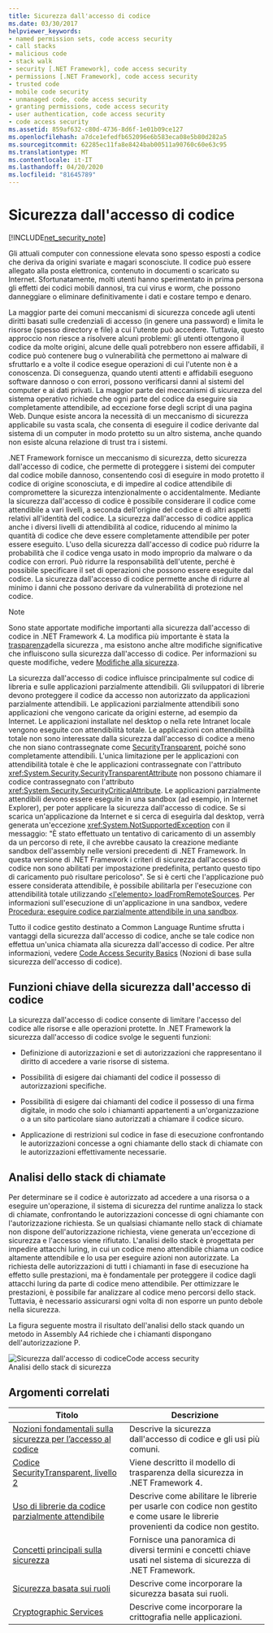 ```yaml
---
title: Sicurezza dall'accesso di codice
ms.date: 03/30/2017
helpviewer_keywords:
- named permission sets, code access security
- call stacks
- malicious code
- stack walk
- security [.NET Framework], code access security
- permissions [.NET Framework], code access security
- trusted code
- mobile code security
- unmanaged code, code access security
- granting permissions, code access security
- user authentication, code access security
- code access security
ms.assetid: 859af632-c80d-4736-8d6f-1e01b09ce127
ms.openlocfilehash: a7dce1efedfb652096e6b583eca08e5b80d282a5
ms.sourcegitcommit: 62285ec11fa8e8424bab00511a90760c60e63c95
ms.translationtype: MT
ms.contentlocale: it-IT
ms.lasthandoff: 04/20/2020
ms.locfileid: "81645789"
---
```

# <a name="code-access-security"></a>Sicurezza dall'accesso di codice
[!INCLUDE[net_security_note](../../../includes/net-security-note-md.md)]  
  
 Gli attuali computer con connessione elevata sono spesso esposti a codice che deriva da origini svariate e magari sconosciute. Il codice può essere allegato alla posta elettronica, contenuto in documenti o scaricato su Internet. Sfortunatamente, molti utenti hanno sperimentato in prima persona gli effetti dei codici mobili dannosi, tra cui virus e worm, che possono danneggiare o eliminare definitivamente i dati e costare tempo e denaro.  
  
 La maggior parte dei comuni meccanismi di sicurezza concede agli utenti diritti basati sulle credenziali di accesso (in genere una password) e limita le risorse (spesso directory e file) a cui l'utente può accedere. Tuttavia, questo approccio non riesce a risolvere alcuni problemi: gli utenti ottengono il codice da molte origini, alcune delle quali potrebbero non essere affidabili, il codice può contenere bug o vulnerabilità che permettono ai malware di sfruttarlo e a volte il codice esegue operazioni di cui l'utente non è a conoscenza. Di conseguenza, quando utenti attenti e affidabili eseguono software dannoso o con errori, possono verificarsi danni al sistemi del computer e ai dati privati. La maggior parte dei meccanismi di sicurezza del sistema operativo richiede che ogni parte del codice da eseguire sia completamente attendibile, ad eccezione forse degli script di una pagina Web. Dunque esiste ancora la necessità di un meccanismo di sicurezza applicabile su vasta scala, che consenta di eseguire il codice derivante dal sistema di un computer in modo protetto su un altro sistema, anche quando non esiste alcuna relazione di trust tra i sistemi.  
  
 .NET Framework fornisce un meccanismo di sicurezza, detto sicurezza dall'accesso di codice, che permette di proteggere i sistemi dei computer dal codice mobile dannoso, consentendo così di eseguire in modo protetto il codice di origine sconosciuta, e di impedire al codice attendibile di compromettere la sicurezza intenzionalmente o accidentalmente. Mediante la sicurezza dall'accesso di codice è possibile considerare il codice come attendibile a vari livelli, a seconda dell'origine del codice e di altri aspetti relativi all'identità del codice. La sicurezza dall'accesso di codice applica anche i diversi livelli di attendibilità al codice, riducendo al minimo la quantità di codice che deve essere completamente attendibile per poter essere eseguito. L'uso della sicurezza dall'accesso di codice può ridurre la probabilità che il codice venga usato in modo improprio da malware o da codice con errori. Può ridurre la responsabilità dell'utente, perché è possibile specificare il set di operazioni che possono essere eseguite dal codice. La sicurezza dall'accesso di codice permette anche di ridurre al minimo i danni che possono derivare da vulnerabilità di protezione nel codice.  
  
> [!NOTE]
> Sono state apportate modifiche importanti alla sicurezza dall'accesso di codice in .NET Framework 4. La modifica più importante è stata la [trasparenza](security-transparent-code.md)della sicurezza , ma esistono anche altre modifiche significative che influiscono sulla sicurezza dall'accesso di codice. Per informazioni su queste modifiche, vedere [Modifiche alla sicurezza](https://docs.microsoft.com/previous-versions/dotnet/framework/security/security-changes).  
  
 La sicurezza dall'accesso di codice influisce principalmente sul codice di libreria e sulle applicazioni parzialmente attendibili. Gli sviluppatori di librerie devono proteggere il codice da accesso non autorizzato da applicazioni parzialmente attendibili. Le applicazioni parzialmente attendibili sono applicazioni che vengono caricate da origini esterne, ad esempio da Internet. Le applicazioni installate nel desktop o nella rete Intranet locale vengono eseguite con attendibilità totale. Le applicazioni con attendibilità totale non sono interessate dalla sicurezza dall'accesso di codice a meno che non siano contrassegnate come [SecurityTransparent](security-transparent-code.md), poiché sono completamente attendibili. L'unica limitazione per le applicazioni con attendibilità totale è che le applicazioni contrassegnate con l'attributo <xref:System.Security.SecurityTransparentAttribute> non possono chiamare il codice contrassegnato con l'attributo <xref:System.Security.SecurityCriticalAttribute>. Le applicazioni parzialmente attendibili devono essere eseguite in una sandbox (ad esempio, in Internet Explorer), per poter applicare la sicurezza dall'accesso di codice. Se si scarica un'applicazione da Internet e si cerca di eseguirla dal desktop, verrà generata un'eccezione <xref:System.NotSupportedException> con il messaggio: "È stato effettuato un tentativo di caricamento di un assembly da un percorso di rete, il che avrebbe causato la creazione mediante sandbox dell'assembly nelle versioni precedenti di .NET Framework. In questa versione di .NET Framework i criteri di sicurezza dall'accesso di codice non sono abilitati per impostazione predefinita, pertanto questo tipo di caricamento può risultare pericoloso". Se si è certi che l'applicazione può essere considerata attendibile, è possibile abilitarla per l'esecuzione con attendibilità totale utilizzando [ \<l'elemento> loadFromRemoteSources](../configure-apps/file-schema/runtime/loadfromremotesources-element.md). Per informazioni sull'esecuzione di un'applicazione in una sandbox, vedere [Procedura: eseguire codice parzialmente attendibile in una sandbox](how-to-run-partially-trusted-code-in-a-sandbox.md).  
  
 Tutto il codice gestito destinato a Common Language Runtime sfrutta i vantaggi della sicurezza dall'accesso di codice, anche se tale codice non effettua un'unica chiamata alla sicurezza dall'accesso di codice. Per altre informazioni, vedere [Code Access Security Basics](code-access-security-basics.md) (Nozioni di base sulla sicurezza dell'accesso di codice).  
  
<a name="key_functions"></a>
## <a name="key-functions-of-code-access-security"></a>Funzioni chiave della sicurezza dall'accesso di codice  
 La sicurezza dall'accesso di codice consente di limitare l'accesso del codice alle risorse e alle operazioni protette. In .NET Framework la sicurezza dall'accesso di codice svolge le seguenti funzioni:  
  
- Definizione di autorizzazioni e set di autorizzazioni che rappresentano il diritto di accedere a varie risorse di sistema.  
  
- Possibilità di esigere dai chiamanti del codice il possesso di autorizzazioni specifiche.  
  
- Possibilità di esigere dai chiamanti del codice il possesso di una firma digitale, in modo che solo i chiamanti appartenenti a un'organizzazione o a un sito particolare siano autorizzati a chiamare il codice sicuro.  
  
- Applicazione di restrizioni sul codice in fase di esecuzione confrontando le autorizzazioni concesse a ogni chiamante dello stack di chiamate con le autorizzazioni effettivamente necessarie.  
  
<a name="walking_the_call_stack"></a>
## <a name="walking-the-call-stack"></a>Analisi dello stack di chiamate  
 Per determinare se il codice è autorizzato ad accedere a una risorsa o a eseguire un'operazione, il sistema di sicurezza del runtime analizza lo stack di chiamate, confrontando le autorizzazioni concesse di ogni chiamante con l'autorizzazione richiesta. Se un qualsiasi chiamante nello stack di chiamate non dispone dell'autorizzazione richiesta, viene generata un'eccezione di sicurezza e l'accesso viene rifiutato. L'analisi dello stack è progettata per impedire attacchi luring, in cui un codice meno attendibile chiama un codice altamente attendibile e lo usa per eseguire azioni non autorizzate. La richiesta delle autorizzazioni di tutti i chiamanti in fase di esecuzione ha effetto sulle prestazioni, ma è fondamentale per proteggere il codice dagli attacchi luring da parte di codice meno attendibile. Per ottimizzare le prestazioni, è possibile far analizzare al codice meno percorsi dello stack. Tuttavia, è necessario assicurarsi ogni volta di non esporre un punto debole nella sicurezza.  
  
 La figura seguente mostra il risultato dell'analisi dello stack quando un metodo in Assembly A4 richiede che i chiamanti dispongano dell'autorizzazione P.  
  
 ![Sicurezza dall'accesso di codiceCode access security](media/slide-10a.gif "slide_10a")  
Analisi dello stack di sicurezza  
  
<a name="related_topics"></a>
## <a name="related-topics"></a>Argomenti correlati  
  
|Titolo|Descrizione|  
|-----------|-----------------|  
|[Nozioni fondamentali sulla sicurezza per l’accesso al codice](code-access-security-basics.md)|Descrive la sicurezza dall'accesso di codice e gli usi più comuni.|  
|[Codice SecurityTransparent, livello 2](security-transparent-code-level-2.md)|Viene descritto il modello di trasparenza della sicurezza in .NET Framework 4.|  
|[Uso di librerie da codice parzialmente attendibile](using-libraries-from-partially-trusted-code.md)|Descrive come abilitare le librerie per usarle con codice non gestito e come usare le librerie provenienti da codice non gestito.|  
|[Concetti principali sulla sicurezza](../../standard/security/key-security-concepts.md)|Fornisce una panoramica di diversi termini e concetti chiave usati nel sistema di sicurezza di .NET Framework.|  
|[Sicurezza basata sui ruoli](../../standard/security/role-based-security.md)|Descrive come incorporare la sicurezza basata sui ruoli.|  
|[Cryptographic Services](../../standard/security/cryptographic-services.md)|Descrive come incorporare la crittografia nelle applicazioni.|
